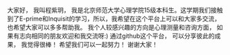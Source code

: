 大家好，
我叫程紫玥，
我是北京师范大学心理学院15级本科生。这学期我们接触到了E-prime和Inquisit的学习，所以，我希望在这个平台上可以和大家多交流，
也希望大家可以多多帮助我。
我个人较感兴趣的方向是心理测量和咨询方面，
如果有志向相同的朋友欢迎和我交流呀:)
通过github这个平台，
可以分享彼此的成果，
我觉得很棒！
希望我们可以一起努力！
谢谢大家！
